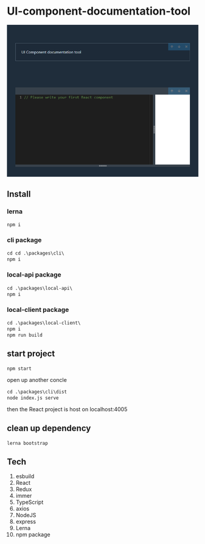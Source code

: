 # UI-component-documentation-tool
![alt text](https://raw.githubusercontent.com/chang90/UI-component-documentation-tool/master/screenshot.png)
## Install

### lerna
```
npm i
```

### cli package
```
cd cd .\packages\cli\
npm i

```

### local-api package
```
cd .\packages\local-api\
npm i

```

### local-client package
```
cd .\packages\local-client\
npm i
npm run build
```

## start project
```
npm start
```

open up another concle
```
cd .\packages\cli\dist
node index.js serve

```
then the React project is host on localhost:4005

## clean up dependency
```
lerna bootstrap
```

## Tech
1. esbuild
2. React
3. Redux
4. immer
5. TypeScript
6. axios
7. NodeJS
8. express
9. Lerna
10. npm package
